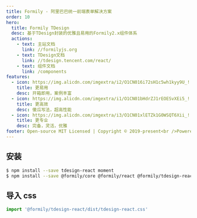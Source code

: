 ```yaml
---
title: Formily - 阿里巴巴统一前端表单解决方案
order: 10
hero:
  title: Formily TDesign
  desc: 基于TDesign封装的优雅且易用的Formily2.x组件体系
  actions:
    - text: 主站文档
      link: //formilyjs.org
    - text: TDesign文档
      link: //tdesign.tencent.com/react/
    - text: 组件文档
      link: /components
features:
  - icon: https://img.alicdn.com/imgextra/i2/O1CN016i72sH1c5wh1kyy9U_!!6000000003550-55-tps-800-800.svg
    title: 更易用
    desc: 开箱即用，案例丰富
  - icon: https://img.alicdn.com/imgextra/i1/O1CN01bHdrZJ1rEOESvXEi5_!!6000000005599-55-tps-800-800.svg
    title: 更高效
    desc: 傻瓜写法，超高性能
  - icon: https://img.alicdn.com/imgextra/i3/O1CN01xlETZk1G0WSQT6Xii_!!6000000000560-55-tps-800-800.svg
    title: 更专业
    desc: 完备，灵活，优雅
footer: Open-source MIT Licensed | Copyright © 2019-present<br />Powered by self
---
```


## 安装

```bash
$ npm install --save tdesign-react moment
$ npm install --save @formily/core @formily/react @formily/tdesign-react

```

## 导入 css

```ts | pure
import '@formily/tdesign-react/dist/tdesign-react.css'
```
